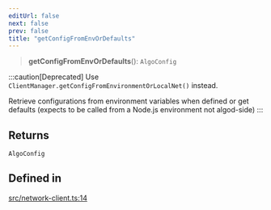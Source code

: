 ```yaml
---
editUrl: false
next: false
prev: false
title: "getConfigFromEnvOrDefaults"
---
```


> **getConfigFromEnvOrDefaults**(): `AlgoConfig`

:::caution[Deprecated]
Use `ClientManager.getConfigFromEnvironmentOrLocalNet()` instead.

Retrieve configurations from environment variables when defined or get defaults (expects to be called from a Node.js environment not algod-side)
:::

## Returns

`AlgoConfig`

## Defined in

[src/network-client.ts:14](https://github.com/algorandfoundation/algokit-utils-ts/blob/87156fe9637eca52c0bc9e840c5804088cb40974/src/network-client.ts#L14)
